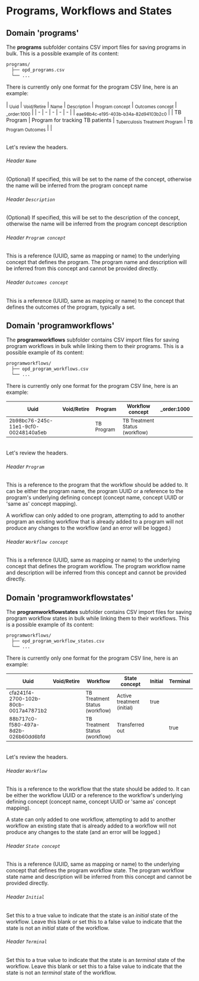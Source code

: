 # Programs, Workflows and States
## Domain 'programs'
The **programs** subfolder contains CSV import files for saving programs in bulk. This is a possible example of its content:
```bash
programs/
  ├── opd_programs.csv
  └── ...
```
There is currently only one format for the program CSV line, here is an example:

| <sub>Uuid</sub> | <sub>Void/Retire</sub> | <sub>Name</sub> | <sub>Description</sub> | <sub>Program concept</sub> | <sub>Outcomes concept</sub> | <sub>_order:1000</sub> |
| - | - | - | - | - |
| <sub>eae98b4c-e195-403b-b34a-82d94103b2c0</sub> | | TB Program | Program for tracking TB patients | <sub>Tuberculosis Treatment Program</sub> | <sub>TB Program Outcomes</sub> | |

<br/>Let's review the headers.

###### Header `Name`
(Optional) If specified, this will be set to the name of the concept, otherwise the name will be inferred from the program concept name

###### Header `Description`
(Optional) If specified, this will be set to the description of the concept, otherwise the name will be inferred from the program concept description

###### Header `Program concept`
This is a reference (UUID, same as mapping or name) to the underlying concept that defines the program. The program name and description will be inferred from this concept and cannot be provided directly.

###### Header `Outcomes concept`
This is a reference (UUID, same as mapping or name) to the concept that defines the outcomes of the program, typically a set.

## Domain 'programworkflows'
The **programworkflows** subfolder contains CSV import files for saving program workflows in bulk while linking them to their programs. This is a possible example of its content:
```bash
programworkflows/
  ├── opd_program_workflows.csv
  └── ...
```
There is currently only one format for the program CSV line, here is an example:

| <sub>Uuid</sub> | <sub>Void/Retire</sub> | <sub>Program</sub> | <sub>Workflow concept</sub> | <sub>_order:1000</sub> |
| - | - | - | - | - |
| <sub>2b98bc76-245c-11e1-9cf0-00248140a5eb</sub> | | <sub>TB Program</sub> | <sub>TB Treatment Status (workflow)</sub> | |


<br/>Let's review the headers.

###### Header `Program`
This is a reference to the program that the workflow should be added to. It can be either the program name, the program UUID or a reference to the program's underlying defining concept (concept name, concept UUID or 'same as' concept mapping).

A workflow can only added to one program, attempting to add to another program an existing workflow that is already added to a program will not produce any changes to the workflow (and an error will be logged.)

###### Header `Workflow concept`
This is a reference (UUID, same as mapping or name) to the underlying concept that defines the program workflow. The program workflow name and description will be inferred from this concept and cannot be provided directly.

## Domain 'programworkflowstates'
The **programworkflowstates** subfolder contains CSV import files for saving program workflow states in bulk while linking them to their workflows. This is a possible example of its content:
```bash
programworkflows/
  ├── opd_program_workflow_states.csv
  └── ...
```
There is currently only one format for the program CSV line, here is an example:

| <sub>Uuid</sub> | <sub>Void/Retire</sub> | <sub>Workflow</sub> | <sub>State concept</sub>  | <sub>Initial</sub>  | <sub>Terminal</sub> | <sub>_order:1000</sub> |
| - | - | - | - | - | - | - |
| <sub>cfa241f4-2700-102b-80cb-0017a47871b2</sub> | | <sub>TB Treatment Status (workflow)</sub> | <sub>Active treatment (initial)</sub> | <sub>true</sub> | | |
| <sub>88b717c0-f580-497a-8d2b-026b60dd6bfd</sub> | | <sub>TB Treatment Status (workflow)</sub> | <sub>Transferred out</sub> | | <sub>true</sub> | |


<br/>Let's review the headers.

###### Header `Workflow`
This is a reference to the workflow that the state should be added to. It can be either the workflow UUID or a reference to the workflow's underlying defining concept (concept name, concept UUID or 'same as' concept mapping).

A state can only added to one workflow, attempting to add to another workflow an existing state that is already added to a workflow will not produce any changes to the state (and an error will be logged.)

###### Header `State concept`
This is a reference (UUID, same as mapping or name) to the underlying concept that defines the program workflow state. The program workflow state name and description will be inferred from this concept and cannot be provided directly.

###### Header `Initial`
Set this to a true value to indicate that the state is an _initial_ state of the workflow.
Leave this blank or set this to a false value to indicate that the state is not an _initial_ state of the workflow.

###### Header `Terminal`
Set this to a true value to indicate that the state is an _terminal_ state of the workflow.
Leave this blank or set this to a false value to indicate that the state is not an _terminal_ state of the workflow.